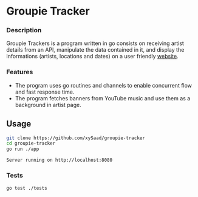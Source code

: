 # Groupie Tracker

### Description

Groupie Trackers is a program written in go consists on receiving artist details from an API, manipulate the data contained in it, and display the informations (artists, locations and dates) on a user friendly [website](http://groupie.us.to/).

### Features

- The program uses go routines and channels to enable concurrent flow and fast response time.
- The program fetches banners from YouTube music and use them as a background in artist page.

## Usage

```bash
git clone https://github.com/xySaad/groupie-tracker
cd groupie-tracker
go run ./app
```

```
Server running on http://localhost:8080
```

### Tests

```bash
go test ./tests
```
